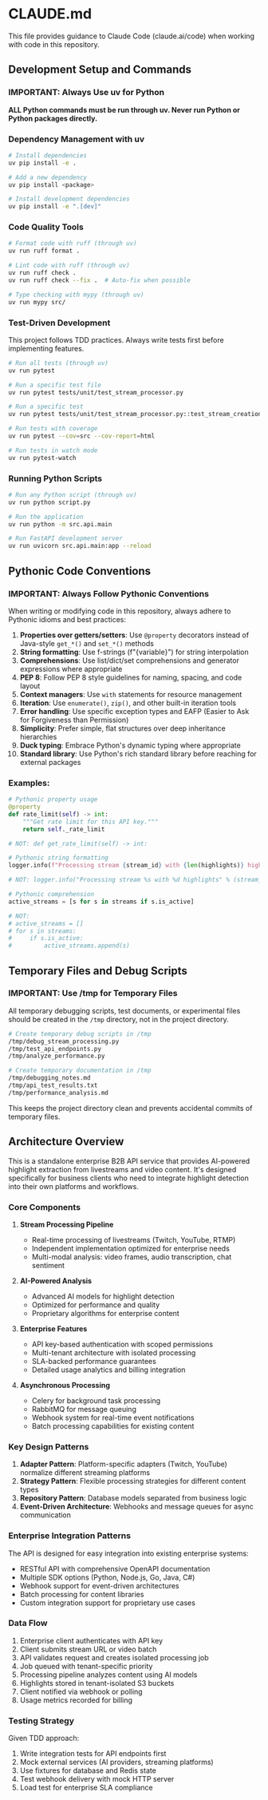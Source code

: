 # CLAUDE.md

This file provides guidance to Claude Code (claude.ai/code) when working with code in this repository.

## Development Setup and Commands

### IMPORTANT: Always Use uv for Python
**ALL Python commands must be run through uv. Never run Python or Python packages directly.**

### Dependency Management with uv
```bash
# Install dependencies
uv pip install -e .

# Add a new dependency
uv pip install <package>

# Install development dependencies
uv pip install -e ".[dev]"
```

### Code Quality Tools
```bash
# Format code with ruff (through uv)
uv run ruff format .

# Lint code with ruff (through uv)
uv run ruff check .
uv run ruff check --fix .  # Auto-fix when possible

# Type checking with mypy (through uv)
uv run mypy src/
```

### Test-Driven Development
This project follows TDD practices. Always write tests first before implementing features.

```bash
# Run all tests (through uv)
uv run pytest

# Run a specific test file
uv run pytest tests/unit/test_stream_processor.py

# Run a specific test
uv run pytest tests/unit/test_stream_processor.py::test_stream_creation

# Run tests with coverage
uv run pytest --cov=src --cov-report=html

# Run tests in watch mode
uv run pytest-watch
```

### Running Python Scripts
```bash
# Run any Python script (through uv)
uv run python script.py

# Run the application
uv run python -m src.api.main

# Run FastAPI development server
uv run uvicorn src.api.main:app --reload
```

## Pythonic Code Conventions

### IMPORTANT: Always Follow Pythonic Conventions
When writing or modifying code in this repository, always adhere to Pythonic idioms and best practices:

1. **Properties over getters/setters**: Use `@property` decorators instead of Java-style `get_*()` and `set_*()` methods
2. **String formatting**: Use f-strings (f"{variable}") for string interpolation
3. **Comprehensions**: Use list/dict/set comprehensions and generator expressions where appropriate
4. **PEP 8**: Follow PEP 8 style guidelines for naming, spacing, and code layout
5. **Context managers**: Use `with` statements for resource management
6. **Iteration**: Use `enumerate()`, `zip()`, and other built-in iteration tools
7. **Error handling**: Use specific exception types and EAFP (Easier to Ask for Forgiveness than Permission)
8. **Simplicity**: Prefer simple, flat structures over deep inheritance hierarchies
9. **Duck typing**: Embrace Python's dynamic typing where appropriate
10. **Standard library**: Use Python's rich standard library before reaching for external packages

### Examples:
```python
# Pythonic property usage
@property
def rate_limit(self) -> int:
    """Get rate limit for this API key."""
    return self._rate_limit

# NOT: def get_rate_limit(self) -> int:

# Pythonic string formatting
logger.info(f"Processing stream {stream_id} with {len(highlights)} highlights")

# NOT: logger.info("Processing stream %s with %d highlights" % (stream_id, len(highlights)))

# Pythonic comprehension
active_streams = [s for s in streams if s.is_active]

# NOT: 
# active_streams = []
# for s in streams:
#     if s.is_active:
#         active_streams.append(s)
```

## Temporary Files and Debug Scripts

### IMPORTANT: Use /tmp for Temporary Files
All temporary debugging scripts, test documents, or experimental files should be created in the `/tmp` directory, not in the project directory.

```bash
# Create temporary debug scripts in /tmp
/tmp/debug_stream_processing.py
/tmp/test_api_endpoints.py
/tmp/analyze_performance.py

# Create temporary documentation in /tmp
/tmp/debugging_notes.md
/tmp/api_test_results.txt
/tmp/performance_analysis.md
```

This keeps the project directory clean and prevents accidental commits of temporary files.

## Architecture Overview

This is a standalone enterprise B2B API service that provides AI-powered highlight extraction from livestreams and video content. It's designed specifically for business clients who need to integrate highlight detection into their own platforms and workflows.

### Core Components

1. **Stream Processing Pipeline**
   - Real-time processing of livestreams (Twitch, YouTube, RTMP)
   - Independent implementation optimized for enterprise needs
   - Multi-modal analysis: video frames, audio transcription, chat sentiment

2. **AI-Powered Analysis**
   - Advanced AI models for highlight detection
   - Optimized for performance and quality
   - Proprietary algorithms for enterprise content

3. **Enterprise Features**
   - API key-based authentication with scoped permissions
   - Multi-tenant architecture with isolated processing
   - SLA-backed performance guarantees
   - Detailed usage analytics and billing integration

4. **Asynchronous Processing**
   - Celery for background task processing
   - RabbitMQ for message queuing
   - Webhook system for real-time event notifications
   - Batch processing capabilities for existing content

### Key Design Patterns

1. **Adapter Pattern**: Platform-specific adapters (Twitch, YouTube) normalize different streaming platforms
2. **Strategy Pattern**: Flexible processing strategies for different content types
3. **Repository Pattern**: Database models separated from business logic
4. **Event-Driven Architecture**: Webhooks and message queues for async communication

### Enterprise Integration Patterns

The API is designed for easy integration into existing enterprise systems:
- RESTful API with comprehensive OpenAPI documentation
- Multiple SDK options (Python, Node.js, Go, Java, C#)
- Webhook support for event-driven architectures
- Batch processing for content libraries
- Custom integration support for proprietary use cases

### Data Flow

1. Enterprise client authenticates with API key
2. Client submits stream URL or video batch
3. API validates request and creates isolated processing job
4. Job queued with tenant-specific priority
5. Processing pipeline analyzes content using AI models
6. Highlights stored in tenant-isolated S3 buckets
7. Client notified via webhook or polling
8. Usage metrics recorded for billing

### Testing Strategy

Given TDD approach:
1. Write integration tests for API endpoints first
2. Mock external services (AI providers, streaming platforms)
3. Use fixtures for database and Redis state
4. Test webhook delivery with mock HTTP server
5. Load test for enterprise SLA compliance